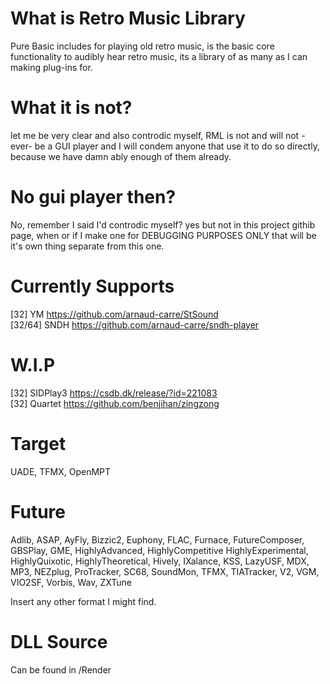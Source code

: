 # What is Retro Music Library
Pure Basic includes for playing old retro music, is the basic core functionality to audibly hear retro music, its a library of as many as I can making plug-ins for.

# What it is not?
let me be very clear and also controdic myself, RML is not and will not -ever- be a GUI player and I will condem anyone that use it to do so directly, because we have damn ably enough of them already.

# No gui player then?
No, remember I said I'd controdic myself? yes but not in this project githib page, when or if I make one for DEBUGGING PURPOSES ONLY that will be it's own thing separate from this one.

# Currently Supports
[32] YM https://github.com/arnaud-carre/StSound <br>
[32/64] SNDH https://github.com/arnaud-carre/sndh-player

# W.I.P
[32] SIDPlay3 https://csdb.dk/release/?id=221083 <br>
[32] Quartet https://github.com/benjihan/zingzong

# Target
UADE, TFMX, OpenMPT

# Future
Adlib, ASAP, AyFly, Bizzic2, Euphony, FLAC, Furnace, FutureComposer, GBSPlay, GME, HighlyAdvanced, HighlyCompetitive 
HighlyExperimental, HighlyQuixotic, HighlyTheoretical, Hively, IXalance, KSS, LazyUSF, MDX, MP3, NEZplug, 
ProTracker, SC68, SoundMon, TFMX, TIATracker, V2, VGM, VIO2SF, Vorbis, Wav, ZXTune

Insert any other format I might find.

# DLL Source
Can be found in /Render
